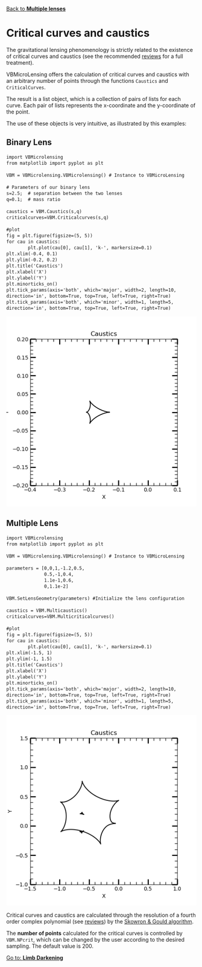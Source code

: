 [Back to **Multiple lenses**](MultipleLenses.md)

# Critical curves and caustics

The gravitational lensing phenomenology is strictly related to the existence of critical curves and caustics (see the recommended [reviews](reviews.md) for a full treatment).

VBMicroLensing offers the calculation of critical curves and caustics with an arbitrary number of points through the functions ```Caustics``` and ```CriticalCurves```.

The result is a list object, which is a collection of pairs of lists for each curve. Each pair of lists represents the x-coordinate and the y-coordinate of the point.

The use of these objects is very intuitive, as illustrated by this examples:

## Binary Lens

```
import VBMicrolensing
from matplotlib import pyplot as plt

VBM = VBMicrolensing.VBMicrolensing() # Instance to VBMicroLensing

# Parameters of our binary lens
s=2.5;  # separation between the two lenses
q=0.1;  # mass ratio

caustics = VBM.Caustics(s,q)
criticalcurves=VBM.Criticalcurves(s,q)

#plot
fig = plt.figure(figsize=(5, 5))
for cau in caustics:
        plt.plot(cau[0], cau[1], 'k-', markersize=0.1)
plt.xlim(-0.4, 0.1)
plt.ylim(-0.2, 0.2)
plt.title('Caustics')
plt.xlabel('X')
plt.ylabel('Y')
plt.minorticks_on()
plt.tick_params(axis='both', which='major', width=2, length=10, direction='in', bottom=True, top=True, left=True, right=True)
plt.tick_params(axis='both', which='minor', width=1, length=5, direction='in', bottom=True, top=True, left=True, right=True)

```
<img src="Caustics_binary.png" width = 600>


## Multiple Lens

```
import VBMicrolensing
from matplotlib import pyplot as plt

VBM = VBMicrolensing.VBMicrolensing() # Instance to VBMicroLensing

parameters = [0,0,1,-1.2,0.5,
              0.5,-1,0.4,
              1.1e-1,0.6,
              0,1.1e-2]

VBM.SetLensGeometry(parameters) #Initialize the lens configuration

caustics = VBM.Multicaustics()
criticalcurves=VBM.Multicriticalcurves()

#plot
fig = plt.figure(figsize=(5, 5))
for cau in caustics:
        plt.plot(cau[0], cau[1], 'k-', markersize=0.1)
plt.xlim(-1.5, 1)
plt.ylim(-1, 1.5)
plt.title('Caustics')
plt.xlabel('X')
plt.ylabel('Y')
plt.minorticks_on()
plt.tick_params(axis='both', which='major', width=2, length=10, direction='in', bottom=True, top=True, left=True, right=True)
plt.tick_params(axis='both', which='minor', width=1, length=5, direction='in', bottom=True, top=True, left=True, right=True)
```
<img src="Caustics_multi.png" width = 600>


Critical curves and caustics are calculated through the resolution of a fourth order complex polynomial (see [reviews](reviews.md)) by the [Skowron & Gould algorithm](http://www.astrouw.edu.pl/~jskowron/cmplx_roots_sg/). 

The **number of points** calculated for the critical curves is controlled by ```VBM.NPcrit```, which can be changed by the user according to the desired sampling. The default value is 200.

[Go to: **Limb Darkening**](LimbDarkening.md)
